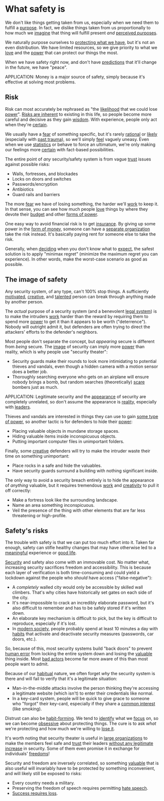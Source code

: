 
# What safety is

We don't like things getting taken from us, especially when we need them to fulfill a [purpose](purpose.md). In fact, we dislike things taken from us proportionally to how much we [imagine](imagination.md) that thing will fulfill present *and* [perceived purposes](power.md).

We naturally purpose ourselves to [protecting what we have](safety-security.md), but it's not an even distribution. We have limited resources, so we give priority to what we [love](people-love.md) and the [power](power.md) that can protect our things the most.

When we have safety right now, and don't have [predictions](imagination.md) that it'll change in the future, we have "peace".

APPLICATION: Money is a major source of safety, simply because it's effective at solving most problems.

## Risk

Risk can most accurately be rephrased as "the [likelihood](imagination.md) that we could lose [power](power.md)". [Risks are inherent](trust.md) to existing in this life, so people become more careful and decisive as they gain [wisdom](understanding.md). With experience, people only act when they're [certain](understanding-certainty.md).

We usually have a [fear](mind-feelings-fear.md) of something specific, but it's rarely [rational](logic.md) or [likely](math.md) (especially with [past trauma](hardship-ptsd.md)), so we'll simply [feel](mind-feelings.md) vaguely uneasy. Even when we use [statistics](math.md) or behave to force an ultimatum, we're only making our feelings more [certain](understanding-certainty.md) with fact-based possibilities.

The entire point of *any* security/safety system is from vague [trust](trust.md) issues against possible risks:

- Walls, fortresses, and blockades
- Locks on doors and switches
- Passwords/encryption
- Antibiotics
- Guard rails and barriers

The more [fear](mind-feelings-fear.md) we have of losing something, the harder we'll [work](results.md) to keep it. In that sense, you can see how much people [love](people-love.md) things by where they devote their [budget](money-3_budget.md) and other [forms of power](power-types.md).

One easy way to avoid financial risk is to get [insurance](money-insurance.md). By giving up some power in the [form of money](power-types.md), someone can have a [separate organization](groups-large.md) take the risk instead. It's basically paying rent for someone else to take the risk.

Generally, when [deciding](people-decisions.md) when you don't know what to [expect](imagination.md), the safest solution is to apply "minimax regret" (minimize the maximum regret you can experience). In other words, make the worst-case scenario as good as possible.

## The image of safety

Any security system, of any type, can't 100% stop things. A sufficiently [motivated](purpose.md), [creative](mind-creativity.md), and [talented](humanity.md) person can break through anything made by another person.

The *actual* purpose of a security system (and a benevolent [legal system](people-boundaries.md)) is to make the intruders [work](results.md) harder than the reward by requiring them to spend more [power](power.md) to get it than it appears to be worth ("deterrence"). Nobody will outright admit it, but defenders are often trying to direct the attackers' efforts to the defender's neighbors.

Most people don't separate the concept, but *appearing* secure is different from *being* secure. The [image](image.md) of security can imply more [power](power.md) than reality, which is why people use "security theater":

- Security guards make their rounds to look more intimidating to potential thieves and vandals, even though a hidden camera with a motion sensor does a better job.
- Thoroughly searching everyone who gets on an airplane will ensure nobody brings a bomb, but random searches (theoretically) [scare](mind-feelings-fear.md) bombers just as much.

APPLICATION: Legitimate security and the [appearance](image.md) of security are completely unrelated, so don't assume the appearance is [reality](reality.md), especially with [leaders](groups-large.md).

Thieves and vandals are interested in things they can use to gain [some type of power](power-types.md), so another tactic is for defenders to hide their [power](power.md):

- Placing valuable objects in mundane storage spaces.
- Hiding valuable items inside inconspicuous objects.
- Putting important computer files in unimportant folders.

Finally, some [creative](mind-creativity.md) defenders will try to make the intruder waste their time on something unimportant:

- Place rocks in a safe and hide the valuables.
- Have security guards surround a building with nothing significant inside.

The only way to avoid a security breach entirely is to hide the appearance of *anything* valuable, but it requires tremendous [work](results.md) and [creativity](mind-creativity.md) to pull it off correctly:

- Make a fortress look like the surrounding landscape.
- Name an area something inconspicuous.
- Veil the presence of the thing with other elements that are far less threatening or high-profile.

## Safety's risks

The trouble with safety is that we can put too much effort into it. Taken far enough, safety can stifle healthy changes that may have otherwise led to a [meaningful](meaning.md) experience or [good life](goodlife.md).

[Security](safety-security.md) and safety also come with an immovable cost. No matter what, increasing security sacrifices freedom and accessibility. This is because each layer of verification is both time-consuming and could yield a lockdown against the people who *should* have access ("false-negative"):

- A *completely* walled city would only be accessible by skilled wall climbers. That's why cities have historically set gates on each side of the city.
- It's near-impossible to crack an incredibly elaborate password, but it's also difficult to remember and has to be safely stored if it's written down.
- An elaborate key mechanism is difficult to pick, but the key is difficult to reproduce, especially if it's lost.
- In [modern society](technology.md), people probably spend at least 10 minutes a day with [habits](habits.md) that activate and deactivate security measures (passwords, car doors, etc.).

So, because of this, most security systems build "back doors" to prevent [human error](humanity.md) from locking the entire system down and losing the [valuable](values.md) thing inside. Most [bad actors](morality-evil.md) become far more aware of this than most people want to admit.

Because of our [habitual](habits.md) nature, we often forget *why* the security system is there and will fail to verify that it's a legitimate situation:

- Man-in-the-middle attacks involve the person thinking they're accessing a legitimate website (which isn't) to enter their credentials like normal.
- In a key-card system, people will be quick to give grace to someone who "forgot" their key-card, especially if they share a [common interest](people-friends.md) (like smoking).

Distrust can also be [habit-forming](habits.md). We tend to [identify](identity.md) what we [focus](purpose.md) on, so we can become [obsessive](addiction.md) about protecting things. The cure is to ask *what* we're protecting and how much we're willing to [lose it](mind-feelings-fear.md).

It's worth noting that security theater is useful in [large organizations](groups-large.md) to make the members feel safe and [trust](trust.md) their leaders [without any legitimate increase](image-distortion.md) in security. Some of them even promise it in exchange for individuals' [freedoms](people-decisions.md)!

Security and freedom are inversely correlated, so something [valuable](values.md) that is also useful will invariably have to be protected by something inconvenient, and will likely still be exposed to risks:

- Every country needs a military.
- Preserving the freedom of speech requires permitting [hate speech](politics-leftism.md).
- [Success requires loss](success-5_persevering.md).

